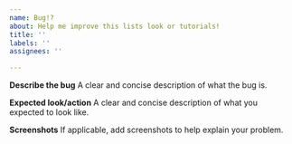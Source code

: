 ```yaml
---
name: Bug!?
about: Help me improve this lists look or tutorials!
title: ''
labels: ''
assignees: ''

---
```


**Describe the bug**
A clear and concise description of what the bug is.


**Expected look/action**
A clear and concise description of what you expected to look like.

**Screenshots**
If applicable, add screenshots to help explain your problem.
